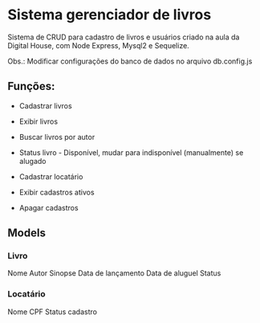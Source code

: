 # Sistema gerenciador de livros

Sistema de CRUD para cadastro de livros e usuários criado na aula da Digital House, com Node Express, Mysql2 e Sequelize.

Obs.: Modificar configurações do banco de dados no arquivo db.config.js

## Funções:
- Cadastrar livros
- Exibir livros
- Buscar livros por autor
- Status livro - Disponível, mudar para indisponível (manualmente) se alugado


- Cadastrar locatário
- Exibir cadastros ativos
- Apagar cadastros

## Models
### Livro
Nome
Autor
Sinopse
Data de lançamento
Data de aluguel
Status

### Locatário
Nome
CPF
Status cadastro
